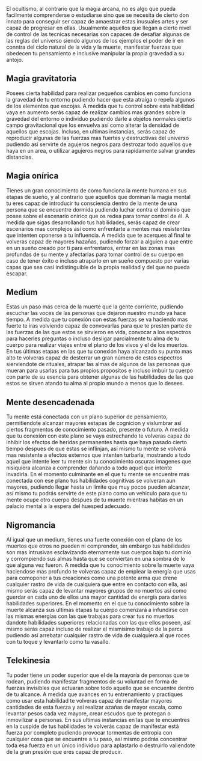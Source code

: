 El ocultismo, al contrario que la magia arcana, no es algo que pueda facilmente comprenderse o estudiarse sino que se necesita de cierto don innato para conseguir ser capaz de amaestrar estas inusuales artes y ser capaz de progresar en ellas. Usualmente aquellos que llegan a cierto nivel de control de las tecnicas necesarias son capaces de desafiar algunas de las reglas del universo siendo algunos de los ejemplos el poder de ir en conntra del ciclo natural de la vida y la muerte, manifestar fuerzas que obedecen tu pensamiento e inclusive manipular la propia gravedad a su antojo.

## Magia gravitatoria 

Posees cierta habilidad para realizar pequeños cambios en como funciona la gravedad de tu entorno pudiendo hacer que esta atraiga o repela algunos de los elementos que escojas. A medida que tu control sobre esta habilidad vaya en aumento serás capaz de realizar cambios mas grandes  sobre la gravedad del entorno o individuo pudiendo darle a objetos normales cierto campo gravitacional que los envuelva así como alterar la densidad de aquellos que escojas. Incluso, en ultimas instancias, serás capaz de reproducir algunas de las fuerzas mas fuertes y destructivas del universo pudiendo así servirte de agujeros negros para destrozar todo aquellos que haya en un area, o utilizar agujeros negros para rapidamente salvar grandes distancias.

## Magia onírica

Tienes un gran conocimiento de como funciona la mente humana en sus etapas de sueño, y al contrario que aquellos que dominan la magia mental tu eres capaz de introducir tu consciencia dentro de la mente de una persona que se encuentre dormida pudiendo luchar contra el dominio que posee sobre el escenario onirico que os redea para tomar control de él. A medida que sigas desarrollando tus habilidades, serás capaz de crear escenarios mas complejos así como enfrentarte a mentes mas resistentes que intenten oponerse a tu influencia.  A medida que te acerques al final te volveras capaz de mayores hazañas, pudiendo forzar a alguien a que entre en un sueño creado por ti para enfrentaros, entrar en las zonas mas profundas de su mente y afectarlas para tomar control de su cuerpo en caso de tener éxito o incluso atraparlo en un sueño compuesto por varias capas que sea casi indistinguible de la propia realidad y del que no pueda escapar.

## Medium 

Estas un paso mas cerca de la muerte que la gente corriente, pudiendo escuchar las voces de las personas que dejaron nuestro mundo ya hace tiempo. A medida que tu conexión con estas fuerzas se va haciendo mas fuerte te iras volviendo capaz de convovarlas para que te presten parte de las fuerzas de las que estos se sirvieron en vida, convocar a los espectros para hacerles preguntas o incluso desligar parcialmente tu alma de tu cuerpo para realizar viajes entre el plano de los vivos y el de los muertos. En tus últimas etapas en las que tu conexión haya alcanzado su punto mas alto te volveras capaz de desterrar un gran número de estos espectros sierviendote de rituales, atrapar las almas de algunos de las personas que mueran para usarlas para tus propios propositos e incluso imbuir tu cuerpo con parte de su esencia para obtener algunas de las habilidades de las que estos se sirven atando tu alma al propio mundo a menos que lo desees.

## Mente desencadenada 

Tu mente está conectada con un plano superior de pensamiento, permitiendote alcanzar mayores estapas de cognicion y vislumbrar así ciertos fragmentos de conocimiento pasado, presente o futuro. A medida que tu conexión con este plano se vaya estrechando te volveras capaz de inhibir los efectos de heridas permanentes hasta que haya pasado cierto tiempo despues de que estas se inflinjan, así mismo tu mente se volverá mas resistente a efectos externos que intenten turbarla, mostrando a todo aquel que intente leer tu mente sin tu conocimiento oscuras imagenes que nisiquiera alcanza a comprender dañando a todo aquel que intente invadirla. En el momento culminante en el que tu mente se encuentre mas conectada con ese plano tus habilidades cognitivas se volveran aun mayores, pudiendo llegar hasta un límite que muy pocos pueden alcanzar, así mismo tu podrás servirte de este plano como un vehiculo para que tu mente ocupe otro cuerpo despues de tu muerte mientras habitas  en un palacio mental a la espera del huesped adecuado.

## Nigromancia

Al igual que un medium, tienes una fuerte conexión con el plano de los muertos que otros no pueden ni comprender, sin embargo tus habilidades son mas intrusivas esclavizando eternamente sus cuerpos bajo tu dominio y corrompiendo sus almas hasta que se conviertan en una sombra de lo que alguna vez fueron. A medida que tu conocimiento sobre la muerte vaya haciendose mas profundo te volveras capaz de emplear la energía que usas para comoponer a tus creaciones como una potente arma que drene cualquier rastro de vida de cualquiera que entre en contacto con ella, así mismo serás capaz de levantar mayores grupos de no muertos así como guerdar en cada uno de ellos una mayor cantidad de energía para darles habilidades superiores. En el momento en el que tu conocimiento sobre la muerte alcanza sus ultimas etapas  tu cuerpo comenzará a infundirse con las mismas energías con las que trabajas para crear tus no muertos dandote habilidades superiores relacionadas con las que ellos poseen, así mismo serás capaz incluso de realizar el mismisimo trabajo de la parca pudiendo así arrebatar cualquier rastro de vida de cualquiera al que roces con tu toque y levantarlo como tu vasallo.

## Telekinesia

Tu poder tiene un poder superior que el de la mayoría de personas que te rodean, pudiendo manifestar fragmentos de su voluntad en forma de fuerzas invisibles que actuaran sobre todo aquello que se encuentre dentro de tu alcance. A medida que avances en tu entrenamiento y practiques como usar esta habilidad te volveras capaz de manifestar mayores cantidades de esta fuerza y así realizar azañas de mayor escala, como levantar pesos cada vez mayore, crear escudos que te protegan o inmovilizar a personas. En sus ultimas instancias en las que te encuentres en la cuspide de tus habilidades te volverás capaz de manifestar está fuerza por completo pudiendo provocar tormentas de entropia con cualquier cosa que se encuentre a tu paso, así mismo podrás concentrar toda esa fuerza en un único individuo para aplastarlo o destruirlo valiendote de la gran presión que eres capaz de producir.

